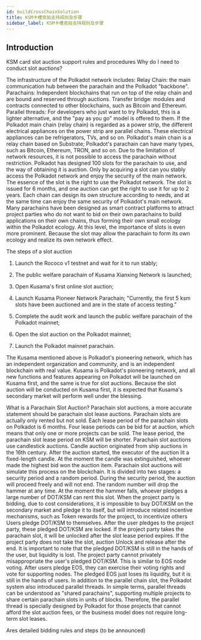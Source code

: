 ```yaml
---
id: buildCrossChainSolution
title: KSM卡槽竞拍支持规则及步骤
sidebar_label: KSM卡槽竞拍支持规则及步骤
---
```


## Introduction

KSM card slot auction support rules and procedures Why do I need to conduct slot auctions?

The infrastructure of the Polkadot network includes: Relay Chain: the main communication hub between the parachain and the Polkadot "backbone". Parachains: Independent blockchains that run on top of the relay chain and are bound and reserved through auctions. Transfer bridge: modules and contracts connected to other blockchains, such as Bitcoin and Ethereum. Parallel threads: For developers who just want to try Polkadot, this is a lighter alternative, and the "pay as you go" model is offered to them. If the Polkadot main chain (relay chain) is regarded as a power strip, the different electrical appliances on the power strip are parallel chains. These electrical appliances can be refrigerators, TVs, and so on. Polkadot's main chain is a relay chain based on Substrate; Polkadot's parachain can have many types, such as Bitcoin, Ethereum, TRON, and so on. Due to the limitation of network resources, it is not possible to access the parachain without restriction. Polkadot has designed 100 slots for the parachain to use, and the way of obtaining it is auction. Only by acquiring a slot can you stably access the Polkadot network and enjoy the security of the main network. The essence of the slot is the right to use the Polkadot network. The slot is issued for 6 months, and one auction can get the right to use it for up to 2 years. Each chain can design its own structure according to needs, and at the same time can enjoy the same security of Polkadot's main network. Many parachains have been designed as smart contract platforms to attract project parties who do not want to bid on their own parachains to build applications on their own chains, thus forming their own small ecology within the Polkadot ecology. At this level, the importance of slots is even more prominent. Because the slot may allow the parachain to form its own ecology and realize its own network effect.

The steps of a slot auction

1. Launch the Rococo v1 testnet and wait for it to run stably;

2. The public welfare parachain of Kusama Xianxing Network is launched;

3. Open Kusama's first online slot auction;

4. Launch Kusama Pioneer Network Parachain; "Currently, the first 5 ksm slots have been auctioned and are in the state of access testing."

5. Complete the audit work and launch the public welfare parachain of the Polkadot mainnet;

6. Open the slot auction on the Polkadot mainnet;

7. Launch the Polkadot mainnet parachain.


The Kusama mentioned above is Polkadot's pioneering network, which has an independent organization and community, and is an independent blockchain with real value. Kusama is Polkadot's pioneering network, and all new functions and features appearing on Polkadot will be launched on Kusama first, and the same is true for slot auctions. Because the slot auction will be conducted on Kusama first, it is expected that Kusama's secondary market will perform well under the blessing.


What is a Parachain Slot Auction?
Parachain slot auctions, a more accurate statement should be parachain slot lease auctions. Parachain slots are actually only rented but not sold. Each lease period of the parachain slots on Polkadot is 6 months. Four lease periods can be bid for at auction, which means that only one or more projects can be sold. The lease period, the parachain slot lease period on KSM will be shorter. Parachain slot auctions use candlestick auctions. Candle auction originated from ship auctions in the 16th century. After the auction started, the executor of the auction lit a fixed-length candle. At the moment the candle was extinguished, whoever made the highest bid won the auction item. Parachain slot auctions will simulate this process on the blockchain. It is divided into two stages: a security period and a random period. During the security period, the auction will proceed freely and will not end. The random number will drop the hammer at any time. At the moment the hammer falls, whoever pledges a large number of DOT/KSM can rent this slot. When the project party is bidding, due to cost considerations, it is impossible to buy DOT/KSM on the secondary market and pledge it to itself, but will introduce related incentive mechanisms, such as Token rewards for the project, to incentivize others Users pledge DOT/KSM to themselves. After the user pledges to the project party, these pledged DOT/KSM are locked. If the project party takes the parachain slot, it will be unlocked after the slot lease period expires. If the project party does not take the slot, auction Unlock and release after the end. It is important to note that the pledged DOT/KSM is still in the hands of the user, but liquidity is lost. The project party cannot privately misappropriate the user's pledged DOT/KSM. This is similar to EOS node voting. After users pledge EOS, they can exercise their voting rights and vote for supporting nodes. The pledged EOS just loses its liquidity, but it is still in the hands of users. In addition to the parallel chain slot, the Polkadot system also introduced parallel threads. In simple terms, parallel threads can be understood as "shared parachains", supporting multiple projects to share certain parachain slots in units of blocks. Therefore, the parallel thread is specially designed by Polkadot for those projects that cannot afford the slot auction fees, or the business model does not require long-term slot leases.


Ares detailed bidding rules and steps (to be announced)